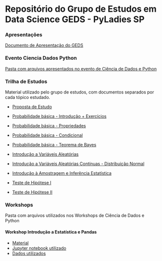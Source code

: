 # Repositório do Grupo de Estudos em Data Science GEDS - PyLadies SP

### Apresentações
[Documento de Apresentação do GEDS](https://github.com/PyLadiesSP/data-science/blob/master/Apresenta%C3%A7%C3%B5es/Como%20um%20grupo%20de%20estudos%0Aestimula%20a%20troca%20de%20saber%20dentro%20da%0Acomunidade%20Pyladies%20S%C3%A3o%20Paulo.pdf)

### Evento Ciencia Dados Python
[Pasta com arquivos apresentados no evento de Ciência de Dados e Python](https://github.com/PyLadiesSP/data-science/tree/master/Evento_Ciencia_Dados_Python)

### Trilha de Estudos 
Material utilizado pelo grupo de estudos, com documentos separados por cada tópico estudado.

- [Proposta de Estudo](https://pyladiessp.github.io/data-science/Trilha%20de%20Estudos/proposta_estudo.pdf)

- [Probabilidade básica - Introdução + Exercícios](https://github.com/PyLadiesSP/data-science/blob/master/Trilha%20de%20Estudos/01%20material.pdf)

- [Probabilidade básica - Propriedades](https://github.com/PyLadiesSP/data-science/blob/master/Trilha%20de%20Estudos/02%20material.pdf)

- [Probabilidade básica - Condicional](https://github.com/PyLadiesSP/data-science/blob/master/Trilha%20de%20Estudos/03%20material.pdf)

- [Probabilidade básica - Teorema de Bayes](https://github.com/PyLadiesSP/data-science/blob/master/Trilha%20de%20Estudos/04%20material.pdf)

- [Introdução a Variáveis Aleatórias](https://github.com/PyLadiesSP/data-science/blob/master/Trilha%20de%20Estudos/05%20material.pdf)

- [Introdução a Variáveis Aleatórias Contínuas - Distribuição Normal](https://github.com/PyLadiesSP/data-science/blob/master/Trilha%20de%20Estudos/06%20material.pdf)

- [Introdução à Amostragem e Inferência Estatística](https://github.com/PyLadiesSP/data-science/blob/master/Trilha%20de%20Estudos/07%20material.pdf)

- [Teste de Hipótese I](https://github.com/PyLadiesSP/data-science/blob/master/Trilha%20de%20Estudos/08%20material.pdf)

- [Teste de Hipótese II](https://github.com/PyLadiesSP/data-science/blob/master/Trilha%20de%20Estudos/09%20material.pdf)


### Workshops
Pasta com arquivos utilizados nos Workshops de Ciência de Dados e Python

#### Workshop Introdução a Estatística e Pandas
 - [Material](https://github.com/PyLadiesSP/data-science/blob/master/workshops/workshop_introdu%C3%A7%C3%A3o_estatistica_pandas/Workshop%20Introdu%C3%A7%C3%A3o%20a%20Estat%C3%ADstica%20e%20Pandas%20Respostas.pdf)
 - [Jupyter notebook utilizado](https://github.com/PyLadiesSP/data-science/blob/master/workshops/workshop_introdu%C3%A7%C3%A3o_estatistica_pandas/tips_notebook.ipynb)
 - [Dados utilizados](https://github.com/PyLadiesSP/data-science/blob/master/workshops/workshop_introdu%C3%A7%C3%A3o_estatistica_pandas/tips.csv)
